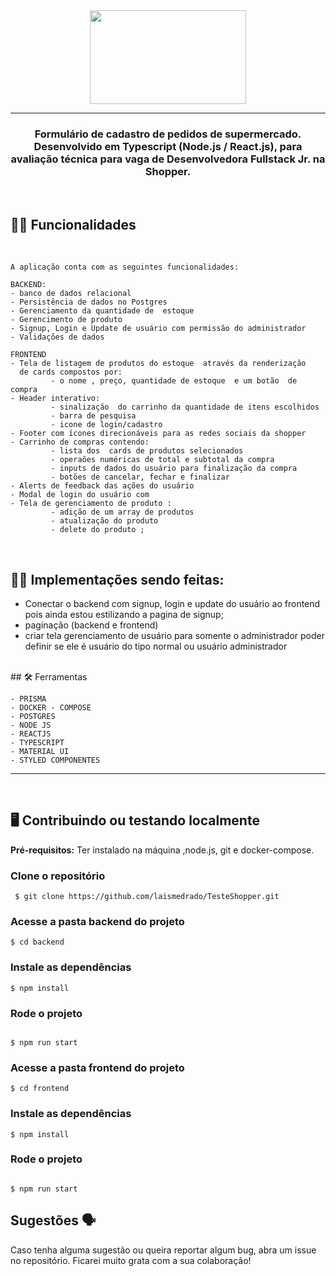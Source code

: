 
<div align = "center">
<img src="https://user-images.githubusercontent.com/31759644/196091677-cc649d79-4013-4991-ae7a-a185d4813521.png"  width="250" height="150"  /> 
</div>

  ___
 <h3 align = "center">  Formulário de cadastro de pedidos de supermercado. Desenvolvido em Typescript (Node.js / React.js), para avaliação técnica para vaga de Desenvolvedora Fullstack Jr. na Shopper.
 </h3>

<br/>


## ✍🏻 Funcionalidades

<br/>



    A aplicação conta com as seguintes funcionalidades:
    
    BACKEND: 
    - banco de dados relacional 
    - Persistência de dados no Postgres
    - Gerenciamento da quantidade de  estoque 
    - Gerencimento de produto
    - Signup, Login e Update de usuário com permissão do administrador
    - Validações de dados 
    
    FRONTEND
    - Tela de listagem de produtos do estoque  através da renderização 
      de cards compostos por:
             - o nome , preço, quantidade de estoque  e um botão  de compra
    - Header interativo:
             - sinalização  do carrinho da quantidade de itens escolhidos
             - barra de pesquisa
             - icone de login/cadastro
    - Footer com ícones direcionáveis para as redes sociais da shopper
    - Carrinho de compras contendo:
             - lista dos  cards de produtos selecionados
             - operaões numéricas de total e subtotal da compra
             - inputs de dados do usuário para finalização da compra
             - botões de cancelar, fechar e finalizar 
    - Alerts de feedback das ações do usuário 
    - Modal de login do usuário com 
    - Tela de gerenciamento de produto :
             - adição de um array de produtos
             - atualização do produto 
             - delete do produto ;

  </br>

## ✍🏻 Implementações sendo feitas:

  - Conectar o backend com  signup, login e update do usuário ao frontend pois ainda estou estilizando  a pagina de signup;
  - paginação (backend e frontend)
  - criar tela gerenciamento de usuário para somente o administrador poder definir se ele é usuário do tipo normal ou usuário administrador
  
  </br>
  ## 🛠 Ferramentas 
</br>



    - PRISMA
    - DOCKER - COMPOSE
    - POSTGRES
    - NODE JS
    - REACTJS
    - TYPESCRIPT
    - MATERIAL UI
    - STYLED COMPONENTES

___
</br>

## 🖥   Contribuindo ou testando localmente 
**Pré-requisitos:** Ter instalado na máquina ,node.js, git e docker-compose.
</br>


 ### Clone o repositório 

```
 $ git clone https://github.com/laismedrado/TesteShopper.git
```
### Acesse a pasta backend do projeto 

```
$ cd backend
```

  ### Instale as dependências 

```
$ npm install

```
### Rode o projeto

```

$ npm run start
```
### Acesse a pasta frontend do projeto 

```
$ cd frontend
```

  ### Instale as dependências 

```
$ npm install

```
### Rode o projeto

```

$ npm run start
```

## Sugestões 🗣

Caso tenha alguma sugestão ou queira reportar algum bug, abra um issue no repositório. Ficarei muito grata com a sua colaboração! 

